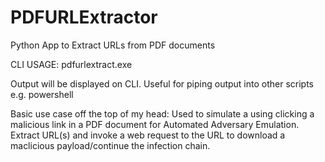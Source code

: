 # PDFURLExtractor
 Python App to Extract URLs from PDF documents

 CLI USAGE: pdfurlextract.exe <PATH TO PDF FILE>

 Output will be displayed on CLI. Useful for piping output into other scripts e.g. powershell
 
 Basic use case off the top of my head:
 Used to simulate a using clicking a malicious link in a PDF document for Automated Adversary Emulation.
 Extract URL(s) and invoke a web request to the URL to download a maclicious payload/continue the infection chain.
